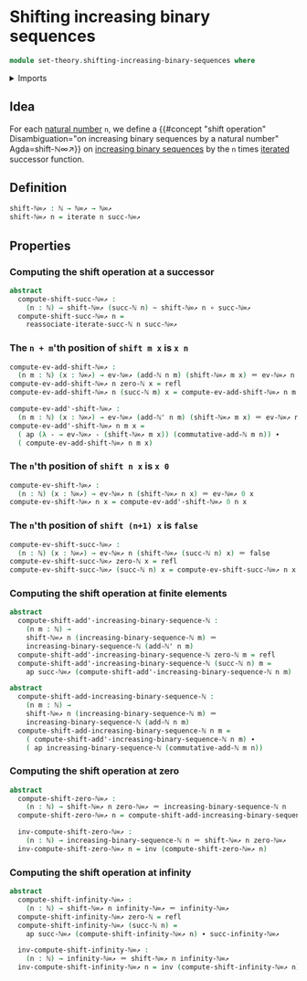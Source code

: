 # Shifting increasing binary sequences

```agda
module set-theory.shifting-increasing-binary-sequences where
```

<details><summary>Imports</summary>

```agda
open import elementary-number-theory.addition-natural-numbers
open import elementary-number-theory.natural-numbers

open import foundation.action-on-identifications-functions
open import foundation.booleans
open import foundation.function-types
open import foundation.homotopies
open import foundation.iterating-functions

open import foundation-core.identity-types

open import set-theory.inclusion-natural-numbers-increasing-binary-sequences
open import set-theory.increasing-binary-sequences
```

</details>

## Idea

For each [natural number](elementary-number-theory.natural-numbers) `n`, we
define a
{{#concept "shift operation" Disambiguation="on increasing binary sequences by a natural number" Agda=shift-ℕ∞↗}}
on [increasing binary sequences](set-theory.increasing-binary-sequences.md) by
the `n` times [iterated](foundation.iterating-functions.md) successor function.

## Definition

```agda
shift-ℕ∞↗ : ℕ → ℕ∞↗ → ℕ∞↗
shift-ℕ∞↗ n = iterate n succ-ℕ∞↗
```

## Properties

### Computing the shift operation at a successor

```agda
abstract
  compute-shift-succ-ℕ∞↗ :
    (n : ℕ) → shift-ℕ∞↗ (succ-ℕ n) ~ shift-ℕ∞↗ n ∘ succ-ℕ∞↗
  compute-shift-succ-ℕ∞↗ n =
    reassociate-iterate-succ-ℕ n succ-ℕ∞↗
```

### The `n + m`'th position of `shift m x` is `x n`

```agda
compute-ev-add-shift-ℕ∞↗ :
  (n m : ℕ) (x : ℕ∞↗) → ev-ℕ∞↗ (add-ℕ n m) (shift-ℕ∞↗ m x) ＝ ev-ℕ∞↗ n x
compute-ev-add-shift-ℕ∞↗ n zero-ℕ x = refl
compute-ev-add-shift-ℕ∞↗ n (succ-ℕ m) x = compute-ev-add-shift-ℕ∞↗ n m x

compute-ev-add'-shift-ℕ∞↗ :
  (n m : ℕ) (x : ℕ∞↗) → ev-ℕ∞↗ (add-ℕ' n m) (shift-ℕ∞↗ m x) ＝ ev-ℕ∞↗ n x
compute-ev-add'-shift-ℕ∞↗ n m x =
  ( ap (λ - → ev-ℕ∞↗ - (shift-ℕ∞↗ m x)) (commutative-add-ℕ m n)) ∙
  ( compute-ev-add-shift-ℕ∞↗ n m x)
```

### The `n`'th position of `shift n x` is `x 0`

```agda
compute-ev-shift-ℕ∞↗ :
  (n : ℕ) (x : ℕ∞↗) → ev-ℕ∞↗ n (shift-ℕ∞↗ n x) ＝ ev-ℕ∞↗ 0 x
compute-ev-shift-ℕ∞↗ n x = compute-ev-add'-shift-ℕ∞↗ 0 n x
```

### The `n`'th position of `shift (n+1) x` is `false`

```agda
compute-ev-shift-succ-ℕ∞↗ :
  (n : ℕ) (x : ℕ∞↗) → ev-ℕ∞↗ n (shift-ℕ∞↗ (succ-ℕ n) x) ＝ false
compute-ev-shift-succ-ℕ∞↗ zero-ℕ x = refl
compute-ev-shift-succ-ℕ∞↗ (succ-ℕ n) x = compute-ev-shift-succ-ℕ∞↗ n x
```

### Computing the shift operation at finite elements

```agda
abstract
  compute-shift-add'-increasing-binary-sequence-ℕ :
    (n m : ℕ) →
    shift-ℕ∞↗ n (increasing-binary-sequence-ℕ m) ＝
    increasing-binary-sequence-ℕ (add-ℕ' n m)
  compute-shift-add'-increasing-binary-sequence-ℕ zero-ℕ m = refl
  compute-shift-add'-increasing-binary-sequence-ℕ (succ-ℕ n) m =
    ap succ-ℕ∞↗ (compute-shift-add'-increasing-binary-sequence-ℕ n m)

abstract
  compute-shift-add-increasing-binary-sequence-ℕ :
    (n m : ℕ) →
    shift-ℕ∞↗ n (increasing-binary-sequence-ℕ m) ＝
    increasing-binary-sequence-ℕ (add-ℕ n m)
  compute-shift-add-increasing-binary-sequence-ℕ n m =
    ( compute-shift-add'-increasing-binary-sequence-ℕ n m) ∙
    ( ap increasing-binary-sequence-ℕ (commutative-add-ℕ m n))
```

### Computing the shift operation at zero

```agda
abstract
  compute-shift-zero-ℕ∞↗ :
    (n : ℕ) → shift-ℕ∞↗ n zero-ℕ∞↗ ＝ increasing-binary-sequence-ℕ n
  compute-shift-zero-ℕ∞↗ n = compute-shift-add-increasing-binary-sequence-ℕ n 0

  inv-compute-shift-zero-ℕ∞↗ :
    (n : ℕ) → increasing-binary-sequence-ℕ n ＝ shift-ℕ∞↗ n zero-ℕ∞↗
  inv-compute-shift-zero-ℕ∞↗ n = inv (compute-shift-zero-ℕ∞↗ n)
```

### Computing the shift operation at infinity

```agda
abstract
  compute-shift-infinity-ℕ∞↗ :
    (n : ℕ) → shift-ℕ∞↗ n infinity-ℕ∞↗ ＝ infinity-ℕ∞↗
  compute-shift-infinity-ℕ∞↗ zero-ℕ = refl
  compute-shift-infinity-ℕ∞↗ (succ-ℕ n) =
    ap succ-ℕ∞↗ (compute-shift-infinity-ℕ∞↗ n) ∙ succ-infinity-ℕ∞↗

  inv-compute-shift-infinity-ℕ∞↗ :
    (n : ℕ) → infinity-ℕ∞↗ ＝ shift-ℕ∞↗ n infinity-ℕ∞↗
  inv-compute-shift-infinity-ℕ∞↗ n = inv (compute-shift-infinity-ℕ∞↗ n)
```
